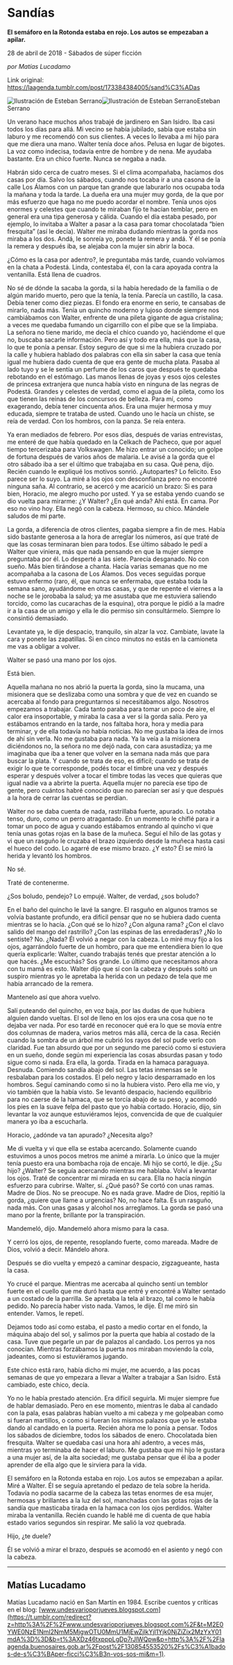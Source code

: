 # Sandías

**El semáforo en la Rotonda estaba en rojo. Los autos se empezaban a apilar.**

28 de abril de 2018 - Sábados de súper ficción

_por Matías Lucadamo_

Link original: https://laagenda.tumblr.com/post/173384384005/sand%C3%ADas

![Ilustración de Esteban Serrano](https://64.media.tumblr.com/d5d24a982a95e33a15bfafc8e6cb2582/tumblr_p7ujld9h381u3lb1ko2_r1_500.png)![Ilustración de Esteban Serrano](https://64.media.tumblr.com/d5d24a982a95e33a15bfafc8e6cb2582/tumblr_p7ujld9h381u3lb1ko2_r1_500.png)Esteban Serrano


Un verano hace muchos años trabajé de jardinero en San Isidro. Iba casi todos los días para allá. Mi vecino se había jubilado, sabía que estaba sin laburo y me recomendó con sus clientes. A veces lo llevaba a mi hijo para que me diera una mano. Walter tenía doce años. Pelusa en lugar de bigotes. La voz como indecisa, todavía entre de hombre y de nena. Me ayudaba bastante. Era un chico fuerte. Nunca se negaba a nada.

Habrán sido cerca de cuatro meses. Si el clima acompañaba, hacíamos dos casas por día. Salvo los sábados, cuando nos tocaba ir a una casona de la calle Los Álamos con un parque tan grande que laburarlo nos ocupaba toda la mañana y toda la tarde. La dueña era una mujer muy gorda, de la que por más esfuerzo que haga no me puedo acordar el nombre. Tenía unos ojos enormes y celestes que cuando te miraban fijo te hacían temblar, pero en general era una tipa generosa y cálida. Cuando el día estaba pesado, por ejemplo, lo invitaba a Walter a pasar a la casa para tomar chocolatada “bien fresquita” (así le decía). Walter me miraba dudando mientras la gorda nos miraba a los dos. Andá, le sonreía yo, ponete la remera y andá. Y él se ponía la remera y después iba, se alejaba con la mujer sin abrir la boca.

¿Cómo es la casa por adentro?, le preguntaba más tarde, cuando volvíamos en la chata a Podestá. Linda, contestaba él, con la cara apoyada contra la ventanilla. Está llena de cuadros.

No sé de dónde la sacaba la gorda, si la había heredado de la familia o de algún marido muerto, pero que la tenía, la tenía. Parecía un castillo, la casa. Debía tener como diez piezas. El fondo era enorme en serio, te cansabas de mirarlo, nada más. Tenía un quincho moderno y lujoso donde siempre nos cambiábamos con Walter, enfrente de una pileta gigante de agua cristalina; a veces me quedaba fumando un cigarrillo con el pibe que se la limpiaba. La señora no tiene marido, me decía el chico cuando yo, haciéndome el que no, buscaba sacarle información. Pero así y todo era ella, más que la casa, lo que te ponía a pensar. Estoy seguro de que si me la hubiera cruzado por la calle y hubiera hablado dos palabras con ella sin saber la casa que tenía igual me hubiera dado cuenta de que era gente de mucha plata. Pasaba al lado tuyo y se le sentía un perfume de los caros que después te quedaba rebotando en el estómago. Las manos llenas de joyas y esos ojos celestes de princesa extranjera que nunca había visto en ninguna de las negras de Podestá. Grandes y celestes de verdad, como el agua de la pileta, como los que tienen las reinas de los concursos de belleza. Para mí, como exagerando, debía tener cincuenta años. Era una mujer hermosa y muy educada, siempre te trataba de usted. Cuando uno le hacía un chiste, se reía de verdad. Con los hombros, con la panza. Se reía entera.

Ya eran mediados de febrero. Por esos días, después de varias entrevistas, me enteré de que había quedado en la Celkach de Pacheco, que por aquel tiempo tercerizaba para Volkswagen. Me hizo entrar un conocido; un golpe de fortuna después de varios años de malaria. Le avisé a la gorda que el otro sábado iba a ser el último que trabajaba en su casa. Qué pena, dijo. Recién cuando le expliqué los motivos sonrió. ¿Autopartes? Lo felicito. Eso parece ser lo suyo. La miré a los ojos con desconfianza pero no encontré ninguna saña. Al contrario, se acercó y me acarició un brazo: Si es para bien, Horacio, me alegro mucho por usted. Y ya se estaba yendo cuando se dio vuelta para mirarme: ¿Y Walter? ¿En qué anda? Ahí está. En cama. Por eso no vino hoy. Ella negó con la cabeza. Hermoso, su chico. Mándele saludos de mi parte.

La gorda, a diferencia de otros clientes, pagaba siempre a fin de mes. Había sido bastante generosa a la hora de arreglar los números, así que traté de que las cosas terminaran bien para todos. Ese último sábado le pedí a Walter que viniera, más que nada pensando en que la mujer siempre preguntaba por él. Lo desperté a las siete. Parecía desganado. No con sueño. Más bien tirándose a chanta. Hacía varias semanas que no me acompañaba a la casona de Los Álamos. Dos veces seguidas porque estuvo enfermo (raro, él, que nunca se enfermaba, que estaba toda la semana sano, ayudándome en otras casas, y que de repente el viernes a la noche se le jorobaba la salud; ya me asustaba que me estuviera saliendo torcido, como las cucarachas de la esquina), otra porque le pidió a la madre ir a la casa de un amigo y ella le dio permiso sin consultármelo. Siempre lo consintió demasiado.

Levantate ya, le dije despacio, tranquilo, sin alzar la voz. Cambiate, lavate la cara y ponete las zapatillas. Si en cinco minutos no estás en la camioneta me vas a obligar a volver.

Walter se pasó una mano por los ojos.

Está bien.

Aquella mañana no nos abrió la puerta la gorda, sino la mucama, una misionera que se deslizaba como una sombra y que de vez en cuando se acercaba al fondo para preguntarnos si necesitábamos algo. Nosotros empezamos a trabajar. Cada tanto paraba para tomar un poco de aire, el calor era insoportable, y miraba la casa a ver si la gorda salía. Pero ya estábamos entrando en la tarde, nos faltaba hora, hora y media para terminar, y de ella todavía no había noticias. No me gustaba la idea de irnos de ahí sin verla. No me gustaba para nada. Ya la veía a la misionera diciéndonos no, la señora no me dejó nada, con cara asustadiza; ya me imaginaba que iba a tener que volver en la semana nada más que para buscar la plata. Y cuando se trata de eso, es difícil; cuando se trata de exigir lo que te corresponde, podés tocar el timbre una vez y después esperar y después volver a tocar el timbre todas las veces que quieras que igual nadie va a abrirte la puerta. Aquella mujer no parecía ese tipo de gente, pero cuántos habré conocido que no parecían ser así y que después a la hora de cerrar las cuentas se perdían.

Walter no se daba cuenta de nada, rastrillaba fuerte, apurado. Lo notaba tenso, duro, como un perro atragantado. En un momento le chiflé para ir a tomar un poco de agua y cuando estábamos entrando al quincho vi que tenía unas gotas rojas en la base de la muñeca. Seguí el hilo de las gotas y vi que un rasguño le cruzaba el brazo izquierdo desde la muñeca hasta casi el hueco del codo. Lo agarré de ese mismo brazo. ¿Y esto? Él se miró la herida y levantó los hombros.

No sé.

Traté de contenerme.

¿Sos boludo, pendejo? Lo empujé. Walter, de verdad, ¿sos boludo?

En el baño del quincho le lavé la sangre. El rasguño en algunos tramos se volvía bastante profundo, era difícil pensar que no se hubiera dado cuenta mientras se lo hacía. ¿Con qué se lo hizo? ¿Con alguna rama? ¿Con el clavo salido del mango del rastrillo? ¿Con las espinas de las enredaderas? ¿No lo sentiste? No. ¿Nada? Él volvió a negar con la cabeza. Lo miré muy fijo a los ojos, agarrándolo fuerte de un hombro, para que me entendiera bien lo que quería explicarle: Walter, cuando trabajás tenés que prestar atención a lo que hacés. ¿Me escuchás? Sos grande. Lo último que necesitamos ahora con tu mamá es esto. Walter dijo que sí con la cabeza y después soltó un suspiro mientras yo le apretaba la herida con un pedazo de tela que me había arrancado de la remera.

Mantenelo así que ahora vuelvo.

Salí puteando del quincho, en voz baja, por las dudas de que hubiera alguien dando vueltas. El sol de lleno en los ojos era una cosa que no te dejaba ver nada. Por eso tardé en reconocer qué era lo que se movía entre dos columnas de madera, varios metros más allá, cerca de la casa. Recién cuando la sombra de un árbol me cubrió los rayos del sol pude verlo con claridad. Fue tan absurdo que por un segundo me pareció como si estuviera en un sueño, donde según mi experiencia las cosas absurdas pasan y todo sigue como si nada. Era ella, la gorda. Tirada en la hamaca paraguaya. Desnuda. Comiendo sandía abajo del sol. Las tetas inmensas se le resbalaban para los costados. El pelo negro y lacio desparramado en los hombros. Seguí caminando como si no la hubiera visto. Pero ella me vio, y vio también que la había visto. Se levantó despacio, haciendo equilibrio para no caerse de la hamaca, que se torcía abajo de su peso, y acomodó los pies en la suave felpa del pasto que yo había cortado. Horacio, dijo, sin levantar la voz aunque estuviéramos lejos, convencida de que de cualquier manera yo iba a escucharla. 

Horacio, ¿adónde va tan apurado? ¿Necesita algo?

Me di vuelta y vi que ella se estaba acercando. Solamente cuando estuvimos a unos pocos metros me animé a mirarla. Lo único que la mujer tenía puesto era una bombacha roja de encaje. Mi hijo se cortó, le dije. ¿Su hijo? ¿Walter? Se seguía acercando mientras me hablaba. Volví a levantar los ojos. Traté de concentrar mi mirada en su cara. Ella no hacía ningún esfuerzo para cubrirse. Walter, sí. ¿Qué pasó? Se cortó con unas ramas. Madre de Dios. No se preocupe. No es nada grave. Madre de Dios, repitió la gorda, ¿quiere que llame a urgencias? No, no hace falta. Es un rasguño, nada más. Con unas gasas y alcohol nos arreglamos. La gorda se pasó una mano por la frente, brillante por la transpiración.

Mandemeló, dijo. Mandemeló ahora mismo para la casa.

Y cerró los ojos, de repente, resoplando fuerte, como mareada. Madre de Dios, volvió a decir. Mándelo ahora.

Después se dio vuelta y empezó a caminar despacio, zigzagueante, hasta la casa.

Yo crucé el parque. Mientras me acercaba al quincho sentí un temblor fuerte en el cuello que me duró hasta que entré y encontré a Walter sentado a un costado de la parrilla. Se apretaba la tela al brazo, tal como le había pedido. No parecía haber visto nada. Vamos, le dije. Él me miró sin entender. Vamos, le repetí.

Dejamos todo así como estaba, el pasto a medio cortar en el fondo, la máquina abajo del sol, y salimos por la puerta que había al costado de la casa. Tuve que pegarle un par de palazos al candado. Los perros ya nos conocían. Mientras forzábamos la puerta nos miraban moviendo la cola, jadeantes, como si estuviéramos jugando.

Este chico está raro, había dicho mi mujer, me acuerdo, a las pocas semanas de que yo empezara a llevar a Walter a trabajar a San Isidro. Está cambiado, este chico, decía.

Yo no le había prestado atención. Era difícil seguirla. Mi mujer siempre fue de hablar demasiado. Pero en ese momento, mientras le daba al candado con la pala, esas palabras habían vuelto a mi cabeza y me golpeaban como si fueran martillos, o como si fueran los mismos palazos que yo le estaba dando al candado en la puerta. Recién ahora me lo ponía a pensar. Todos los sábados de diciembre, todos los sábados de enero. Chocolatada bien fresquita. Walter se quedaba casi una hora ahí adentro, a veces más, mientras yo terminaba de hacer el laburo. Me gustaba que mi hijo le gustara a una mujer así, de la alta sociedad; me gustaba pensar que él iba a poder aprender de ella algo que le sirviera para la vida.

El semáforo en la Rotonda estaba en rojo. Los autos se empezaban a apilar. Miré a Walter. Él se seguía apretando el pedazo de tela sobre la herida. Todavía no podía sacarme de la cabeza las tetas enormes de esa mujer, hermosas y brillantes a la luz del sol, manchadas con las gotas rojas de la sandía que masticaba tirada en la hamaca con los ojos perdidos. Walter miraba la ventanilla. Recién cuando le hablé me di cuenta de que había estado varios segundos sin respirar. Me salió la voz quebrada.

Hijo, ¿te duele?

Él se volvió a mirar el brazo, después se acomodó en el asiento y negó con la cabeza.

  




---

Matías Lucadamo
---------------


Matías Lucadamo nació en San Martín en 1984. Escribe cuentos y críticas en el blog: [www.undesvarioporjueves.blogspot.com](https://t.umblr.com/redirect?z=http%3A%2F%2Fwww.undesvarioporjueves.blogspot.com%2F&t=M2E0YWE0NzE1NmI2NmM5MjgwOTU0MmU1MjEwZjlkYjI1Yjk0NjZiZix2MzYxY01mdA%3D%3D&b=t%3AXDz46txpppLgDp7rJlWQpw&p=http%3A%2F%2Flaagenda.buenosaires.gob.ar%2Fpost%2F130854553520%2Fs%C3%A1bados-de-s%C3%BAper-ficci%C3%B3n-vos-sos-mi&m=1).  


